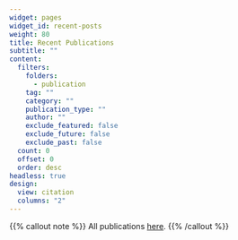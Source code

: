 ```yaml
---
widget: pages
widget_id: recent-posts
weight: 80
title: Recent Publications
subtitle: ""
content:
  filters:
    folders:
      - publication
    tag: ""
    category: ""
    publication_type: ""
    author: ""
    exclude_featured: false
    exclude_future: false
    exclude_past: false
  count: 0
  offset: 0
  order: desc
headless: true
design:
  view: citation
  columns: "2"
---
```

{{% callout note %}}
All publications [here](https://benjaminmalo.netlify.app/publication/).
{{% /callout %}}